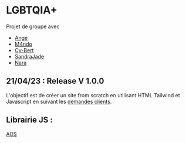 # LGBTQIA+
Projet de groupe avec  
* [Ange](https://github.com/Ange0608)
* [M4ndo](https://github.com/m4ndodev)
* [Cy-Bert](https://github.com/Cy-Bert)
* [SandraJade](https://github.com/sandrajade)
* [Nara](https://github.com/Nara64)

## 21/04/23 : Release V 1.0.0

L'objectif est de créer un site from scratch en utilisant HTML Tailwind et Javascript en suivant les [demandes clients](https://vinvui.notion.site/PROJET-AGENCE-dbd572c0b1874b8fa93fa3f5c1b00e5f).

## Librairie JS : 
[AOS](https://github.com/michalsnik/aos)


